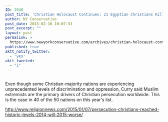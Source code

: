 ```yaml
---
ID: 2940
post_title: 'Christian Holocaust Continues: 21 Egyptian Christians Killed by ISIS in Libya'
author: NY Conservative
post_date: 2015-02-16 10:07:53
post_excerpt: ""
layout: post
permalink: >
  https://www.newyorkconservative.com/archives/christian-holocaust-continues-21-egyptian-christians-killed-by-isis-in-libya/
published: true
aktt_notify_twitter:
  - 'yes'
aktt_tweeted:
  - "1"
---
```

<p><img src="http://www.newyorkconservative.com/wp-content/uploads/2015/02/021615_1507_ChristianHo1.jpg" alt=""/>
	</p><p>Even though some Christian-majority nations are experiencing unprecedented levels of discrimination and oppression, Curry said Muslim extremists are the primary drivers of Christian persecution worldwide. This is the case in 40 of the 50 nations on this year's list.
</p><p><a href="http://www.religionnews.com/2015/01/07/persecution-christians-reached-historic-levels-2014-will-2015-worse/">http://www.religionnews.com/2015/01/07/persecution-christians-reached-historic-levels-2014-will-2015-worse/</a>
	</p>